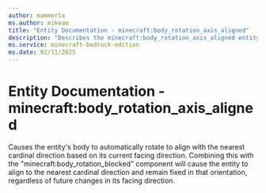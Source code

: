 ```yaml
---
author: mammerla
ms.author: mikeam
title: "Entity Documentation - minecraft:body_rotation_axis_aligned"
description: "Describes the minecraft:body_rotation_axis_aligned entity component"
ms.service: minecraft-bedrock-edition
ms.date: 02/11/2025 
---
```


# Entity Documentation - minecraft:body_rotation_axis_aligned

Causes the entity's body to automatically rotate to align with the nearest cardinal direction based on its current facing direction.
Combining this with the "minecraft:body_rotation_blocked" component will cause the entity to align to the nearest cardinal direction and remain fixed in that orientation, regardless of future changes in its facing direction.
